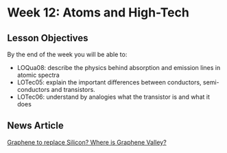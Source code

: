 # Week 12: Atoms and High-Tech

## Lesson Objectives

By the end of the week you will be able to:

* LOQua08: describe the physics behind absorption and emission lines in atomic spectra
* LOTec05: explain the important differences between conductors, semi-conductors and transistors.
* LOTec06: understand by analogies what the transistor is and what it does

## News Article

[Graphene to replace Silicon? Where is Graphene Valley?](http://wallstreetpit.com/113644-new-graphene-transistors-super-fast-computers/)

